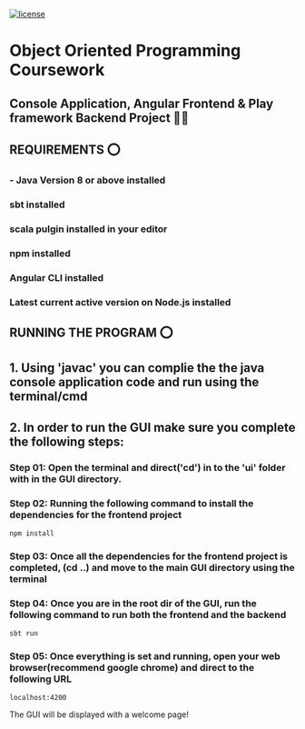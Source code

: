 [![license](https://img.shields.io/github/license/DAVFoundation/captain-n3m0.svg?style=flat-square)](https://github.com/DAVFoundation/captain-n3m0/blob/master/LICENSE)
# Object Oriented Programming Coursework 
## Console Application, Angular Frontend & Play framework Backend Project  👨‍💻

## REQUIREMENTS ⭕
### - Java Version 8 or above installed
### sbt installed
### scala pulgin installed in your editor
### npm installed
### Angular CLI installed
### Latest current active version on Node.js installed


## RUNNING THE PROGRAM ⭕
## 1. Using 'javac' you can complie the the java console application code and run using the terminal/cmd
 
## 2. In order to run the GUI make sure you complete the following steps:

###  Step 01: Open the terminal and direct('cd') in to the 'ui' folder with in the GUI directory.

###  Step 02: Running the following command to install the dependencies for the frontend project
	npm install

###  Step 03: Once all the dependencies for the frontend project is completed, (cd ..) and move to the main GUI directory using the terminal

###  Step 04: Once you are in the root dir of the GUI, run the following command to run both the frontend and the backend
	sbt run

###  Step 05: Once everything is set and running, open your web browser(recommend google chrome) and direct to the following URL
	localhost:4200

The GUI will be displayed with a welcome page!

	
 
